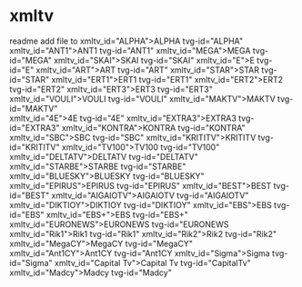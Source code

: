 # xmltv
readme
add file to 
xmltv_id="ALPHA">ALPHA</channel>       tvg-id="ALPHA"
xmltv_id="ANT1">ANT1</channel>         tvg-id="ANT1"
xmltv_id="MEGA">MEGA</channel>         tvg-id="MEGA"
xmltv_id="SKAI">SKAI</channel>         tvg-id="SKAI"
xmltv_id="E">E</channel>               tvg-id="E"
xmltv_id="ART">ART</channel>           tvg-id="ART" 
xmltv_id="STAR">STAR</channel>         tvg-id="STAR"
xmltv_id="ERT1">ERT1</channel>         tvg-id="ERT1"
xmltv_id="ERT2">ERT2</channel>         tvg-id="ERT2"
xmltv_id="ERT3">ERT3</channel>         tvg-id="ERT3"
xmltv_id="VOULI">VOULI</channel>       tvg-id="VOULI"
xmltv_id="MAKTV">MAKTV</channel>       tvg-id="MAKTV"  
xmltv_id="4E">4E</channel>             tvg-id="4E"
xmltv_id="EXTRA3">EXTRA3</channel>     tvg-id="EXTRA3"
xmltv_id="KONTRA">KONTRA</channel>     tvg-id="KONTRA"
xmltv_id="SBC">SBC</channel>           tvg-id="SBC"
xmltv_id="KRITITV">KRITITV</channel>   tvg-id="KRITITV"
xmltv_id="TV100">TV100</channel>       tvg-id="TV100"
xmltv_id="DELTATV">DELTATV</channel>   tvg-id="DELTATV"
xmltv_id="STARBE">STARBE</channel>     tvg-id="STARBE"
xmltv_id="BLUESKY">BLUESKY</channel>   tvg-id="BLUESKY"
xmltv_id="EPIRUS">EPIRUS</channel>     tvg-id="EPIRUS"
xmltv_id="BEST">BEST</channel>         tvg-id="BEST"
xmltv_id="AIGAIOTV">AIGAIOTV</channel> tvg-id="AIGAIOTV"
xmltv_id="DIKTIOY">DIKTIOY</channel>   tvg-id="DIKTIOY"
xmltv_id="EBS">EBS</channel>           tvg-id="EBS"
xmltv_id="EBS+">EBS</channel>          tvg-id="EBS+"
xmltv_id="EURONEWS">EURONEWS</channel> tvg-id="EURONEWS 
xmltv_id="Rik1">Rik1</channel>         tvg-id="Rik1"
xmltv_id="Rik2">Rik2</channel>         tvg-id="Rik2"
xmltv_id="MegaCY">MegaCY</channel>     tvg-id="MegaCY"
xmltv_id="Ant1CY">Ant1CY</channel>     tvg-id="Ant1CY
xmltv_id="Sigma">Sigma</channel>       tvg-id="Sigma"
xmltv_id="Capital Tv">Capital Tv</channel>  tvg-id="CapitalTv"
xmltv_id="Madcy">Madcy</channel>            tvg-id="Madcy"






